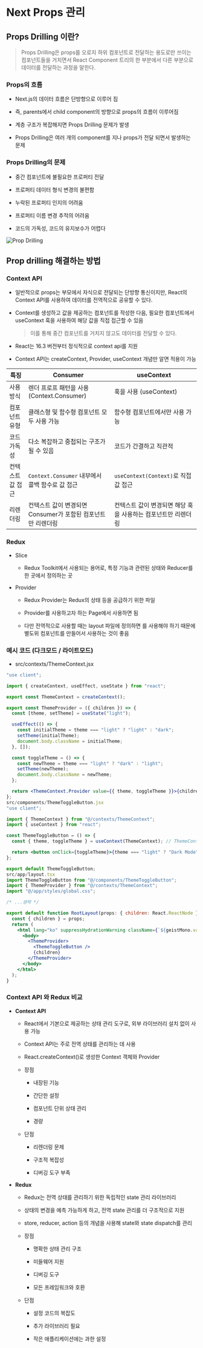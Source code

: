 # Next Props 관리

## Props Drilling 이란?

> Props Drilling은 props를 오로지 하위 컴포넌트로 전달하는 용도로만 쓰이는 컴포넌트들을 거치면서 React Component 트리의 한 부분에서 다른 부분으로 데이터를 전달하는 과정을 말한다.

### Props의 흐름

- Next.js의 데이터 흐름은 단방향으로 이루어 짐

- 즉, parents에서 child component의 방향으로 props의 흐름이 이루어짐

- 계층 구조가 복잡해지면 Props Drilling 문제가 발생

- Props Drilling은 여러 개의 component를 지나 props가 전달 되면서 발생하는 문제

### Props Drilling의 문제

- 중간 컴포넌트에 불필요한 프로퍼티 전달

- 프로퍼티 데이터 형식 변경의 불편함

- 누락된 프로퍼티 인지의 어려움

- 프로퍼티 이름 변경 추적의 어려움

- 코드의 가독성, 코드의 유지보수가 어렵다

![Prop Drilling](https://camo.githubusercontent.com/4ac4257da5fd712840df56fa36fd0ec439e35a166439778ee7a6042cf057bfc2/68747470733a2f2f626c6f672e6a6f7368736f6674776172652e636f6d2f77702d636f6e74656e742f75706c6f6164732f323032342f30352f70726f702d6472696c6c696e672d76732e2d72656163742d636f6e746578742e6a70673f773d31303234)

## Prop drilling 해결하는 방법

### Context API

- 일반적으로 props는 부모에서 자식으로 전달되는 단방향 통신이지만, React의 Context API를 사용하여 데이터를 전역적으로 공유할 수 있다.

- Context를 생성하고 값을 제공하는 컴포넌트를 작성한 다음, 필요한 컴포넌트에서 useContext 훅을 사용하여 해당 값을 직접 접근할 수 있음

    > 이를 통해 중간 컴포넌트를 거치지 않고도 데이터를 전달할 수 있다.

- React는 16.3 버전부터 정식적으로 context api를 지원

- Context API는 createContext, Provider, useContext 개념만 알면 적용이 가능

|특징|Consumer|useContext|
|--|--|--|
|사용 방식|렌더 프로프 패턴을 사용 (Context.Consumer)|훅을 사용 (useContext)|
|컴포넌트 유형|클래스형 및 함수형 컴포넌트 모두 사용 가능|함수형 컴포넌트에서만 사용 가능|
|코드 가독성|다소 복잡하고 중첩되는 구조가 될 수 있음|코드가 간결하고 직관적|
|컨텍스트 값 접근|`Context.Consumer` 내부에서 콜백 함수로 값 접근|`useContext(Context)`로 직접 값 접근|
|리렌더링|컨텍스트 값이 변경되면 Consumer가 포함된 컴포넌트만 리렌더링|컨텍스트 값이 변경되면 해당 훅을 사용하는 컴포넌트만 리렌더링|

### Redux

- Slice

    - Redux Toolkit에서 사용되는 용어로, 특정 기능과 관련된 상태와 Reducer를 한 곳에서 정의하는 곳

- Provider

    - Redux Provider는 Redux의 상태 등을 공급하기 위한 파일

    - Provider를 사용하고자 하는 Page에서 사용하면 됨

    - 다만 전역적으로 사용할 때는 layout 파일에 정의하면 를 사용해야 하기 때문에 별도위 컴포넌트를 만들어서 사용하는 것이 좋음

### 예시 코드 (다크모드 / 라이트모드)

- src/contexts/ThemeContext.jsx

```jsx
"use client";

import { createContext, useEffect, useState } from "react";

export const ThemeContext = createContext();

export const ThemeProvider = ({ children }) => {
  const [theme, setTheme] = useState("light");

  useEffect(() => {
    const initialTheme = theme === "light" ? "light" : "dark";
    setTheme(initialTheme);
    document.body.className = initialTheme;
  }, []);

  const toggleTheme = () => {
    const newTheme = theme === "light" ? "dark" : "light";
    setTheme(newTheme);
    document.body.className = newTheme;
  };

  return <ThemeContext.Provider value={{ theme, toggleTheme }}>{children}</ThemeContext.Provider>;
};
src/components/ThemeToggleButton.jsx
"use client";

import { ThemeContext } from "@/contexts/ThemeContext";
import { useContext } from "react";

const ThemeToggleButton = () => {
  const { theme, toggleTheme } = useContext(ThemeContext); // ThemeContext로부터 값 가져오기

  return <button onClick={toggleTheme}>{theme === "light" ? "Dark Mode" : "Light Mode"}</button>;
};

export default ThemeToggleButton;
src/app/layout.tsx
import ThemeToggleButton from "@/components/ThemeToggleButton";
import { ThemeProvider } from "@/contexts/ThemeContext";
import "@/app/styles/global.css";

/* ...생략 */

export default function RootLayout(props: { children: React.ReactNode }) {
  const { children } = props;
  return (
    <html lang="ko" suppressHydrationWarning className={`${geistMono.variable} ${geistSans.variable}`}>
      <body>
        <ThemeProvider>
          <ThemeToggleButton />
          {children}
        </ThemeProvider>
      </body>
    </html>
  );
}
```

### Context API 와 Redux 비교

- **Context API**

    - React에서 기본으로 제공하는 상태 관리 도구로, 외부 라이브러리 설치 없이 사용 가능

    - Context API는 주로 전역 상태를 관리하는 데 사용

    - React.createContext()로 생성한 Context 객체와 Provider

    - 장점
 
        - 내장된 기능
      
        - 간단한 설정
      
        - 컴포넌트 단위 상태 관리
      
        - 경량

    - 단점

        - 리렌더링 문제
        
        - 구조적 복잡성
        
        - 디버깅 도구 부족

- **Redux**

  - Redux는 전역 상태를 관리하기 위한 독립적인 state 관리 라이브러리

  - 상태의 변경을 예측 가능하게 하고, 전역 state 관리를 더 구조적으로 지원

  - store, reducer, action 등의 개념을 사용해 state와 state dispatch를 관리

  - 장점

    - 명확한 상태 관리 구조

    - 미들웨어 지원

    - 디버깅 도구

    - 모든 프레임워크와 호환

  - 단점

    - 설정 코드의 복잡도

    - 추가 라이브러리 필요

    - 작은 애플리케이션에는 과한 설정
